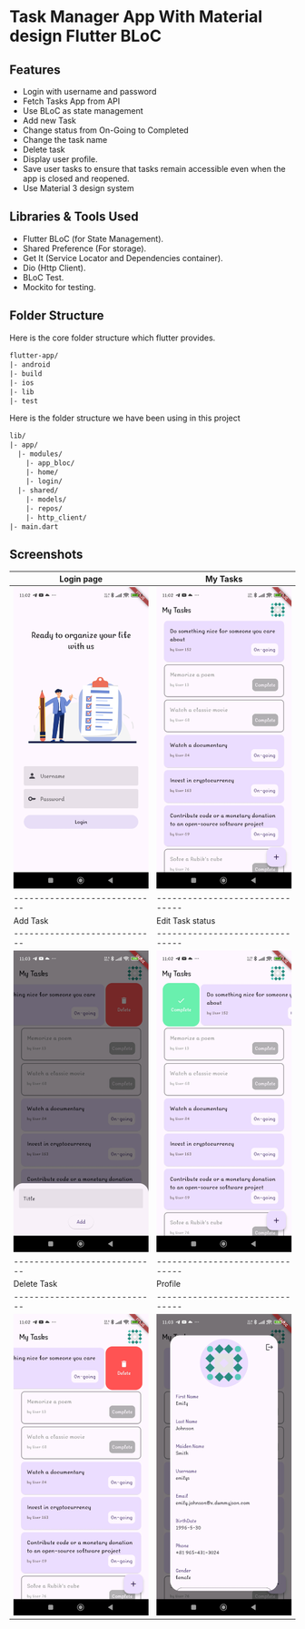 # Task Manager App With Material design Flutter BLoC


## Features
- Login with username and password
- Fetch Tasks App from API
- Use BLoC as state management
- Add new Task
- Change status from On-Going to Completed
- Change the task name
- Delete task
- Display user profile.
- Save user tasks to ensure that tasks remain accessible even when the app is closed and
  reopened.
- Use Material 3 design system

## Libraries & Tools Used
- Flutter BLoC (for State Management).
- Shared Preference (For storage).
- Get It (Service Locator and Dependencies container).
- Dio (Http Client).
- BLoC Test.
- Mockito for testing.

## Folder Structure
Here is the core folder structure which flutter provides.

```
flutter-app/
|- android
|- build
|- ios
|- lib
|- test
```

Here is the folder structure we have been using in this project

```
lib/
|- app/
  |- modules/
    |- app_bloc/
    |- home/
    |- login/
  |- shared/
    |- models/
    |- repos/
    |- http_client/
|- main.dart
```


## Screenshots
| Login page                       | My Tasks                           |
|----------------------------------|------------------------------------|
| ![](screenshots/login.jpg)       | ![](screenshots/my_tasks.jpg)      |
| ----------------------------     | -------------------------------    |
| Add Task                         | Edit Task status                   |
| ----------------------------     | -------------------------------    |
| ![](screenshots/add_task.jpg)    | ![](screenshots/complete_task.jpg) |
| ----------------------------     | -------------------------------    |
| Delete Task                      | Profile                            |
| ----------------------------     | -------------------------------    |
| ![](screenshots/delete_task.jpg) | ![](screenshots/profile.jpg)       |

